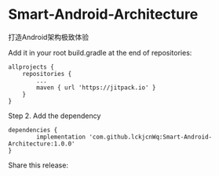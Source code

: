 # Smart-Android-Architecture
打造Android架构极致体验


Add it in your root build.gradle at the end of repositories:

	allprojects {
		repositories {
			...
			maven { url 'https://jitpack.io' }
		}
	}
  
Step 2. Add the dependency

	dependencies {
	        implementation 'com.github.lckjcnWq:Smart-Android-Architecture:1.0.0'
	}
Share this release:
